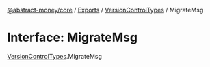 [@abstract-money/core](../README.md) / [Exports](../modules.md) / [VersionControlTypes](../modules/VersionControlTypes.md) / MigrateMsg

# Interface: MigrateMsg

[VersionControlTypes](../modules/VersionControlTypes.md).MigrateMsg
